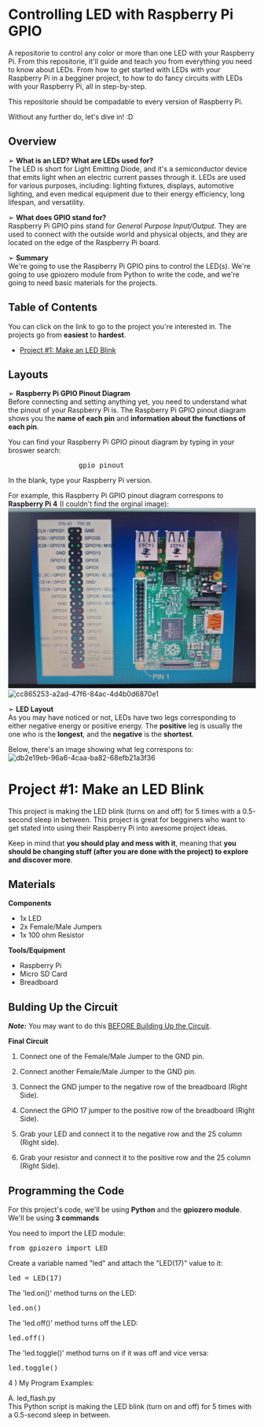 # Controlling LED with Raspberry Pi GPIO
A repositorie to control any color or more than one LED with your Raspberry Pi. From this repositorie, it'll guide and teach you from everything you need to know about LEDs. From how to get started with LEDs with your Raspberry Pi in a begginer project, to how to do fancy circuits with LEDs with your Raspberry Pi, all in step-by-step.

This repositorie should be compadable to every version of Raspberry Pi. 

Without any further do, let's dive in! :D

## Overview
➢ **What is an LED? What are LEDs used for?** <br>
The LED is short for Light Emitting Diode, and it's a semiconductor device that emits light when an electric current passes through it. LEDs are used for various purposes, including: lighting fixtures, displays, automotive lighting, and even medical equipment due to their energy efficiency, long lifespan, and versatility.

➢ **What does GPIO stand for?** <br>
Raspberry Pi GPIO pins stand for _General Purpose Input/Output_. They are used to connect with the outside world and physical objects, and they are located on the edge of the Raspberry Pi board.

➢ **Summary** <br>
We're going to use the Raspberry Pi GPIO pins to control the LED(s). We're going to use gpiozero module from Python to write the code, and we're going to need basic materials for the projects.

## Table of Contents
You can click on the link to go to the project you're interested in. The projects go from **easiest** to **hardest**.

- [Project #1: Make an LED Blink](#project-1-make-an-led-blink)


## Layouts
➢ **Raspberry Pi GPIO Pinout Diagram** <br>
Before connecting and setting anything yet, you need to understand what the pinout of your Raspberry Pi is. The Raspberry Pi GPIO pinout diagram shows you the **name of each pin** and  **information about the functions of each pin**.

You can find your Raspberry Pi GPIO pinout diagram by typing in your broswer search:

<pre>
________________ gpio pinout
</pre>

In the blank, type your Raspberry Pi version.

For example, this Raspberry Pi GPIO pinout diagram correspons to **Raspberry Pi 4** (I couldn't find the orginal image):
![Final Circuit](images/raspberry_pi_4.png)
![cc865253-a2ad-47f6-84ac-4d4b0d6870e1](https://github.com/user-attachments/assets/89ba31d4-9e08-4d9a-b6da-f717cf7cc9cb)

➢ **LED Layout** <br>
As you may have noticed or not, LEDs have two legs corresponding to either negative energy or positive energy. The **positive** leg is usually the one who is the **longest**, and the **negative** is the **shortest**. 

Below, there's an image showing what leg correspons to:
![db2e19eb-96a6-4caa-ba82-68efb21a3f36](https://github.com/user-attachments/assets/39a64e84-8301-4dfa-8065-61fde7802af4)

# Project #1: Make an LED Blink
This project is making the LED blink (turns on and off) for 5 times with a 0.5-second sleep in between. This project is great for begginers who want to get stated into using their Raspberry Pi into awesome project ideas. 

Keep in mind that **you should play and mess with it**, meaning that **you should be changing stuff (after you are done with the project) to explore and discover more**. 

## Materials
**Components** <br>
- 1x LED
- 2x Female/Male Jumpers
- 1x 100 ohm Resistor

**Tools/Equipment** <br>
- Raspberry Pi
- Micro SD Card
- Breadboard
  
## Bulding Up the Circuit
***Note:*** You may want to do this [BEFORE Building Up the Circuit](#layouts).

**Final Circuit** <br>


1. Connect one of the Female/Male Jumper to the GND pin.

2. Connect another Female/Male Jumper to the GND pin.

3. Connect the GND jumper to the negative row of the breadboard (Right Side).

4. Connect the GPIO 17 jumper to the positive row of the breadboard (Right Side).

5. Grab your LED and connect it to the negative row and the 25 column (Right side).

6. Grab your resistor and connect it to the positive row and the 25 column (Right Side).

## Programming the Code
For this project's code, we'll be using **Python** and the **gpiozero module**. We'll be using **3 commands** 

You need to import the LED module:
<pre>
from gpiozero import LED
</pre>

Create a variable named "led" and attach the "LED(17)" value to it:
<pre>
led = LED(17)
</pre>

The 'led.on()' method turns on the LED:
<pre>
led.on()
</pre>
   
The 'led.off()' method turns off the LED:
<pre>
led.off()
</pre>

The 'led.toggle()' method turns on if it was off and vice versa:
<pre>
led.toggle()
</pre>

4 ) My Program Examples:

A. led_flash.py <br>
This Python script is making the LED blink (turn on and off) for 5 times with a 0.5-second sleep in between. 
